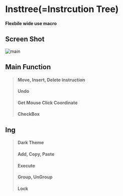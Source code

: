 # Insttree(=Instrcution Tree)
#### Flexbile wide use macro

## Screen Shot
![main](https://user-images.githubusercontent.com/110750614/211150674-dfd5aa99-2ea1-47f3-839d-2494f83ab985.gif)

## Main Function
> #### Move, Insert, Delete instruction
> #### Undo
> #### Get Mouse Click Coordinate
> #### CheckBox

## Ing
> #### Dark Theme
> #### Add, Copy, Paste
> #### Execute
> #### Group, UnGroup
> #### Lock
